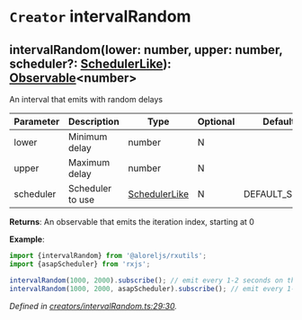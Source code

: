 # `Creator` intervalRandom

## intervalRandom(lower: number, upper: number, scheduler?: [SchedulerLike](https://rxjs.dev/api/index/interface/SchedulerLike)): [Observable](https://rxjs.dev/api/index/class/Observable)\<number>

An interval that emits with random delays

| **Parameter** | **Description** | **Type** | **Optional** | **Default value** |
|---------------|-----------------|----------|--------------|-------------------|
| lower | Minimum delay | number | N |  |
| upper | Maximum delay | number | N |  |
| scheduler | Scheduler to use | [SchedulerLike](https://rxjs.dev/api/index/interface/SchedulerLike) | N | DEFAULT_SCHEDULER |

**Returns**: An observable that emits the iteration index, starting at 0

**Example**:
```typescript
import {intervalRandom} from '@aloreljs/rxutils';
import {asapScheduler} from 'rxjs';

intervalRandom(1000, 2000).subscribe(); // emit every 1-2 seconds on the default scheduler
intervalRandom(1000, 2000, asapScheduler).subscribe(); // emit every 1-2 seconds on the ASAP scheduler
```

*Defined in [creators/intervalRandom.ts:29:30](https://github.com/Alorel/rxutils/blob/5827c52/src/creators/intervalRandom.ts#L29).*
